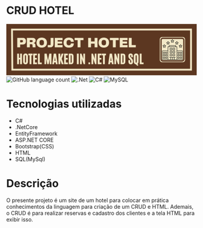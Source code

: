 # CRUD HOTEL

![Projeto Hotel](/hotel.png)
![GitHub language count](https://img.shields.io/github/languages/count/flaviofilho001/CRUD_Hotel)
![.Net](https://img.shields.io/badge/.NET-5C2D91?style=for-the-badge&logo=.net&logoColor=white)
![C#](https://img.shields.io/badge/c%23-%23239120.svg?style=for-the-badge&logo=csharp&logoColor=white)
![MySQL](https://img.shields.io/badge/mysql-4479A1.svg?style=for-the-badge&logo=mysql&logoColor=white)

# Tecnologias utilizadas

- C#
- .NetCore
- EntityFramework
- ASP.NET CORE
- Bootstrap(CSS)
- HTML
- SQL(MySql)

# Descrição

O presente projeto é um site de um hotel para colocar em prática conhecimentos da linguagem para criação de um CRUD e HTML. Ademais, o CRUD é para realizar reservas e cadastro dos clientes e a tela HTML para exibir isso.
